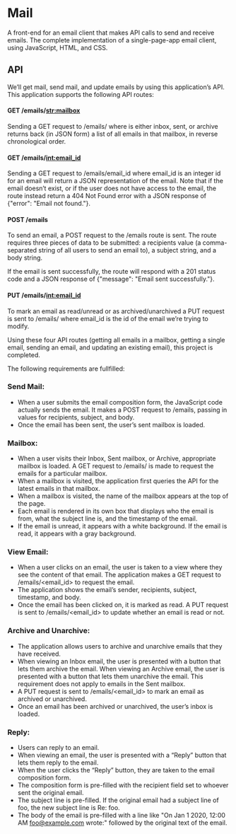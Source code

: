 # Mail
<p>A front-end for an email client that makes API calls to send and receive emails.
The complete implementation of a single-page-app email client, using JavaScript, HTML, and CSS. </p>

## API
<p> We’ll get mail, send mail, and update emails by using this application’s API. 
This application supports the following API routes: </p>

#### GET /emails/<str:mailbox>
<p> Sending a GET request to /emails/<mailbox> where <mailbox> is either inbox, sent, or archive returns back (in JSON form) a list of all emails in that mailbox, in reverse chronological order.
    
#### GET /emails/<int:email_id>
<p> Sending a GET request to /emails/email_id where email_id is an integer id for an email will return a JSON representation of the email.
Note that if the email doesn’t exist, or if the user does not have access to the email, the route instead return a 404 Not Found error with a JSON response of {"error": "Email not found."}. </p>

#### POST /emails
<p> To send an email, a POST request to the /emails route is sent. The route requires three pieces of data to be submitted: a recipients value (a comma-separated string of all users to send an email to), a subject string, and a body string. </p>
<p> If the email is sent successfully, the route will respond with a 201 status code and a JSON response of {"message": "Email sent successfully."}. </p>

#### PUT /emails/<int:email_id>
<p> To mark an email as read/unread or as archived/unarchived a PUT request is sent to /emails/<email_id> where email_id is the id of the email we’re trying to modify.</p>

<p> Using these four API routes (getting all emails in a mailbox, getting a single email, sending an email, and updating an existing email), this project is completed. </p>

The following requirements are fullfilled:

### Send Mail: 
- When a user submits the email composition form, the JavaScript code actually sends the email.
It makes a POST request to /emails, passing in values for recipients, subject, and body.
- Once the email has been sent, the user’s sent mailbox is loaded.

### Mailbox: 
- When a user visits their Inbox, Sent mailbox, or Archive, appropriate mailbox is loaded. A GET request to /emails/<mailbox> is made to request the emails for a particular mailbox.
- When a mailbox is visited, the application first queries the API for the latest emails in that mailbox.
- When a mailbox is visited, the name of the mailbox appears at the top of the page.
- Each email is rendered in its own box that displays who the email is from, what the subject line is, and the timestamp of the email.
- If the email is unread, it appears with a white background. If the email is read, it appears with a gray background.

### View Email: 
- When a user clicks on an email, the user is taken to a view where they see the content of that email.
The application makes a GET request to /emails/<email_id> to request the email.
- The application shows the email’s sender, recipients, subject, timestamp, and body.
- Once the email has been clicked on, it is marked as read. A PUT request is sent to /emails/<email_id> to update whether an email is read or not.

### Archive and Unarchive: 
- The application allows users to archive and unarchive emails that they have received.
- When viewing an Inbox email, the user is presented with a button that lets them archive the email. When viewing an Archive email, the user is presented with a button that lets them unarchive the email. This requirement does not apply to emails in the Sent mailbox.
- A PUT request is sent to /emails/<email_id> to mark an email as archived or unarchived.
- Once an email has been archived or unarchived, the user’s inbox is loaded.

### Reply: 
- Users can reply to an email.
- When viewing an email, the user is presented with a “Reply” button that lets them reply to the email.
- When the user clicks the “Reply” button, they are taken to the email composition form.
- The composition form is pre-filled with the recipient field set to whoever sent the original email.
- The subject line is pre-filled. If the original email had a subject line of foo, the new subject line is Re: foo. 
- The body of the email is pre-filled with a line like "On Jan 1 2020, 12:00 AM foo@example.com wrote:" followed by the original text of the email.

